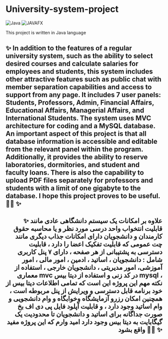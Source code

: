 # University-system-project

![Java](https://img.shields.io/badge/java-%23ED8B00.svg?style=for-the-badge&logo=openjdk&logoColor=white)   ![JAVAFX](https://img.shields.io/badge/javafx-%23FF0000.svg?style=for-the-badge&logo=javafx&logoColor=white) 

This project is written in Java language

<h2 align = "left">✨ In addition to the features of a regular university system, such as the ability to select desired courses and calculate salaries for employees and students, this system includes other attractive features such as public chat with member separation capabilities and access to support from any page. It includes 7 user panels: Students, Professors, Admin, Financial Affairs, Educational Affairs, Managerial Affairs, and International Students. The system uses MVC architecture for coding and a MySQL database. An important aspect of this project is that all database information is accessible and editable from the relevant panel within the program. Additionally, it provides the ability to reserve laboratories, dormitories, and student and faculty loans. There is also the capability to upload PDF files separately for professors and students with a limit of one gigabyte to the database. I hope this project proves to be useful.🤩🤍 ✨

<h2 align = "right">✨ علاوه بر امکانات یک سیستم دانشگاهی عادی مانند قابلیت انتخواب واحد درسی مورد نظر و یا محاسبه حقوق کارمندان و دانشجویان دارای امکانات جذاب دیگری مانند چت عمومی که قابلیت تفکیک اعضا را دارد  ، قابلیت دسترسی به پشتیبانی از هر صفحه ، دارای ۷ پنل کاربری شامل : دانشجویان ، اساتید ، ادمین ، امور مالی ، امور آموزشی،  امور مدیریتی ، دانشجویان خارجی ، استفاده از معماری mvc در کد زنی و استفاده از دیتا بیس mysql ، نکته مهم این پروژه این است که تمامی اطلاعات دیتا بیس از خود برنامه قابل دسترسی و ویرایش از پنل مربوطه است ، همچنین امکان رزرو آزمایشگاه و‌خوابگاه و وام دانشجویی و وام اساتید وجود دارد ، و قابلیت آپلود فایل پی دی اف بخ صورت جداگانه برای اساتید و دانشجویان تا محدودیت یک گیگابایت به دیتا بیس وجود دارد امید وارم که این پروژه مفید واقع بشود 🤩🤍 ✨
